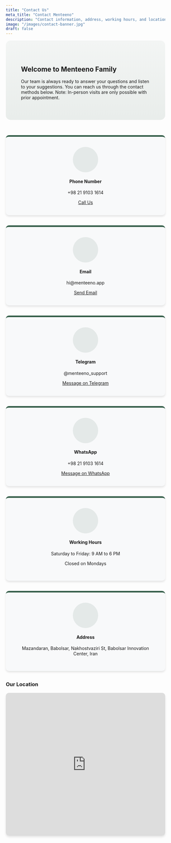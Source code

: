 ```yaml
---
title: "Contact Us"
meta_title: "Contact Menteeno"
description: "Contact information, address, working hours, and location of Menteeno"
image: "/images/contact-banner.jpg"
draft: false
---
```


<div class="contact-animation-container">
  <lottie-player src="/images/contact-animation.lottie" background="transparent" speed="1" style="width: 100%; height: 300px;" loop autoplay></lottie-player>
</div>

<div class="contact-intro-section text-center py-8">
  <h2 class="h3 mb-4">Welcome to Menteeno Family</h2>
  <p class="text-lg max-w-3xl mx-auto">
    Our team is always ready to answer your questions and listen to your suggestions. You can reach us through the contact methods below.
    <span class="block mt-2 text-red-500 font-bold">Note: In-person visits are only possible with prior appointment.</span>
  </p>
</div>

<div class="contact-info-container">
  <div class="contact-box">
    <div class="icon">
      <i class="fas fa-phone"></i>
    </div>
    <h4>Phone Number</h4>
    <p>+98 21 9103 1614</p>
    <a href="tel:+982191031614" class="btn btn-sm btn-primary">Call Us</a>
  </div>

  <div class="contact-box">
    <div class="icon">
      <i class="fas fa-envelope"></i>
    </div>
    <h4>Email</h4>
    <p>hi@menteeno.app</p>
    <a href="mailto:hi@menteeno.app" class="btn btn-sm btn-primary">Send Email</a>
  </div>

  <div class="contact-box">
    <div class="icon">
      <i class="fab fa-telegram"></i>
    </div>
    <h4>Telegram</h4>
    <p>@menteeno_support</p>
    <a href="https://t.me/menteeno_support" class="btn btn-sm btn-primary" target="_blank">Message on Telegram</a>
  </div>

  <div class="contact-box">
    <div class="icon">
      <i class="fab fa-whatsapp"></i>
    </div>
    <h4>WhatsApp</h4>
    <p>+98 21 9103 1614</p>
    <a href="https://wa.me/982191031614" class="btn btn-sm btn-primary" target="_blank">Message on WhatsApp</a>
  </div>

  <div class="contact-box">
    <div class="icon">
      <i class="fas fa-clock"></i>
    </div>
    <h4>Working Hours</h4>
    <p>Saturday to Friday: 9 AM to 6 PM</p>
    <p class="text-red-500">Closed on Mondays</p>
  </div>

  <div class="contact-box">
    <div class="icon">
      <i class="fas fa-map-marker-alt"></i>
    </div>
    <h4>Address</h4>
    <p>Mazandaran, Babolsar, Nakhostvaziri St, Babolsar Innovation Center, Iran</p>
  </div>
</div>

<div class="map-container mt-10">
  <h3 class="text-center mb-6">Our Location</h3>
  <div class="iframe-container">
    <iframe src="https://www.google.com/maps/embed?pb=!1m18!1m12!1m3!1d3218.735835173562!2d52.65251971531259!3d36.702294179968856!2m3!1f0!2f0!3f0!3m2!1i1024!2i768!4f13.1!3m3!1m2!1s0x3f8ce55c752ea789%3A0x9567067b72a65137!2sNakhostVaziri%20St%2C%20Babolsar%2C%20Mazandaran%20Province%2C%20Iran!5e0!3m2!1sen!2s!4v1627297301012!5m2!1sen!2s" width="100%" height="450" style="border:0;" allowfullscreen="" loading="lazy"></iframe>
  </div>
</div>

<script src="https://unpkg.com/@lottiefiles/lottie-player@latest/dist/lottie-player.js"></script>

<style>
  .contact-info-container {
    display: grid;
    grid-template-columns: repeat(auto-fit, minmax(300px, 1fr));
    gap: 2rem;
    margin-bottom: 2rem;
  }
  
  .contact-box {
    background-color: #f8f9fa;
    border-radius: 15px;
    padding: 2rem;
    text-align: center;
    box-shadow: 0 6px 15px rgba(0,0,0,0.1);
    transition: all 0.3s ease;
    border-top: 5px solid #355e49;
  }
  
  .contact-box:hover {
    transform: translateY(-10px);
    box-shadow: 0 15px 30px rgba(0,0,0,0.15);
  }
  
  .icon {
    font-size: 2.5rem;
    margin-bottom: 1.5rem;
    color: #355e49;
    background: rgba(53, 94, 73, 0.1);
    width: 80px;
    height: 80px;
    border-radius: 50%;
    display: flex;
    align-items: center;
    justify-content: center;
    margin-left: auto;
    margin-right: auto;
  }
  
  .iframe-container {
    overflow: hidden;
    position: relative;
    border-radius: 15px;
    box-shadow: 0 6px 15px rgba(0,0,0,0.1);
  }
  
  .dark .contact-box {
    background-color: #2a2d3a;
    box-shadow: 0 6px 15px rgba(0,0,0,0.3);
  }
  
  .contact-intro-section {
    background: linear-gradient(rgba(53, 94, 73, 0.05), rgba(53, 94, 73, 0.1));
    border-radius: 15px;
    padding: 3rem;
    margin-bottom: 3rem;
  }
  
  @media (max-width: 768px) {
    .contact-box {
      padding: 1.5rem;
    }
    
    .icon {
      width: 60px;
      height: 60px;
      font-size: 1.8rem;
    }
  }
</style>
  </div>
</div>

<style>
  .contact-info-container {
    display: grid;
    grid-template-columns: repeat(auto-fit, minmax(250px, 1fr));
    gap: 2rem;
    margin-bottom: 2rem;
  }
  
  .contact-box {
    background-color: #f8f9fa;
    border-radius: 10px;
    padding: 2rem;
    text-align: center;
    box-shadow: 0 4px 6px rgba(0,0,0,0.1);
    transition: transform 0.3s ease;
  }
  
  .contact-box:hover {
    transform: translateY(-5px);
  }
  
  .icon {
    font-size: 2rem;
    margin-bottom: 1rem;
    color: #355e49;
  }
  
  .iframe-container {
    overflow: hidden;
    position: relative;
    border-radius: 10px;
    box-shadow: 0 4px 6px rgba(0,0,0,0.1);
  }
  
  .dark .contact-box {
    background-color: #2a2d3a;
    box-shadow: 0 4px 6px rgba(0,0,0,0.3);
  }
</style>
